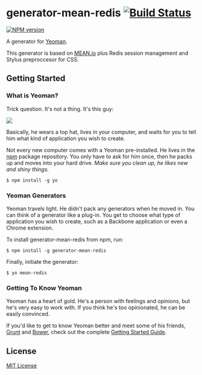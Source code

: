 # generator-mean-redis [![Build Status](https://secure.travis-ci.org/carlosazaustre/generator-mean-redis.png?branch=master)](https://travis-ci.org/carlosazaustre/generator-mean-redis)
[![NPM version](https://badge.fury.io/js/generator-mean-redis.png)](http://badge.fury.io/js/generator-mean-redis)

A generator for [Yeoman](http://yeoman.io).

This generator is based on [MEAN.io](http://mean.io) plus Redis session management and Stylus preproccesor for CSS.


## Getting Started

### What is Yeoman?

Trick question. It's not a thing. It's this guy:

![](http://i.imgur.com/JHaAlBJ.png)

Basically, he wears a top hat, lives in your computer, and waits for you to tell him what kind of application you wish to create.

Not every new computer comes with a Yeoman pre-installed. He lives in the [npm](https://npmjs.org) package repository. You only have to ask for him once, then he packs up and moves into your hard drive. *Make sure you clean up, he likes new and shiny things.*

```
$ npm install -g yo
```

### Yeoman Generators

Yeoman travels light. He didn't pack any generators when he moved in. You can think of a generator like a plug-in. You get to choose what type of application you wish to create, such as a Backbone application or even a Chrome extension.

To install generator-mean-redis from npm, run:

```
$ npm install -g generator-mean-redis
```

Finally, initiate the generator:

```
$ yo mean-redis
```

### Getting To Know Yeoman

Yeoman has a heart of gold. He's a person with feelings and opinions, but he's very easy to work with. If you think he's too opinionated, he can be easily convinced.

If you'd like to get to know Yeoman better and meet some of his friends, [Grunt](http://gruntjs.com) and [Bower](http://bower.io), check out the complete [Getting Started Guide](https://github.com/yeoman/yeoman/wiki/Getting-Started).


## License

[MIT License](http://en.wikipedia.org/wiki/MIT_License)
